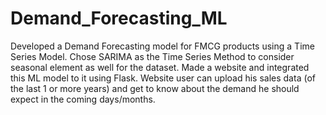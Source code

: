 # Demand_Forecasting_ML
Developed a Demand Forecasting model for FMCG products using a Time Series Model. Chose SARIMA as the Time Series Method to consider seasonal element as well for the dataset. Made a website and integrated this ML model to it using Flask. Website user can upload his sales data (of the last 1 or more years) and get to know about the demand he should expect in the coming days/months. 
